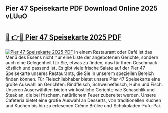 ## Pier 47 Speisekarte PDF Download Online 2025 vLUuO

# <h2><a href="http://gcan28o.nevu.top/?p=Pier+47+Speisekarte">🔗 👉🔴 Pier 47 Speisekarte 2025 PDF</a></h2>

[![Pier 47 Speisekarte 2025 PDF](https://i.imgur.com/dBaPXMq.png)](http://gcan28o.nevu.top/?p=Pier+47+Speisekarte)
In einem Restaurant oder Café ist das Menü des Essens nicht nur eine Liste der angebotenen Gerichte, sondern auch eine Gelegenheit für Sie, etwas zu finden, das für Ihren Geschmack köstlich und passend ist. Es gibt viele frische Salate auf der Pier 47 Speisekarte unseres Restaurants, die Sie in unserem speziellen Bereich finden können. Für Fleischliebhaber bietet unsere Pier 47 Speisekarte eine große Auswahl an Gerichten: Rindfleisch, Schweinefleisch, Huhn und Fisch. Unseren Auserwählten bieten wir köstliche Gerichte wie Schaschlik und Steak an, die bei frischem, natürlichem Feuer zubereitet werden. Unsere Cafeteria bietet eine große Auswahl an Desserts, von traditionellen Kuchen und Kuchen bis hin zu erlesenen Crème Brûlée und Schokoladen-Fufu-Pai.
